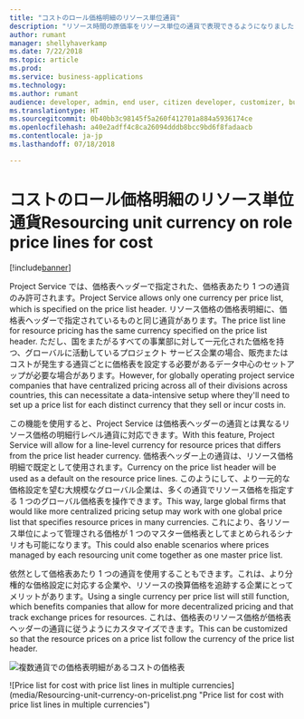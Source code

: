 ```yaml
---
title: "コストのロール価格明細のリソース単位通貨"
description: "リソース時間の原価率をリソース単位の通貨で表現できるようになりました"
author: rumant
manager: shellyhaverkamp
ms.date: 7/22/2018
ms.topic: article
ms.prod: 
ms.service: business-applications
ms.technology: 
ms.author: rumant
audience: developer, admin, end user, citizen developer, customizer, business analyst, IT pro
ms.translationtype: HT
ms.sourcegitcommit: 0b40bb3c98145f5a260f412701a884a5936174ce
ms.openlocfilehash: a40e2adff4c8ca26094dddb8bcc9bd6f8fadaacb
ms.contentlocale: ja-jp
ms.lasthandoff: 07/18/2018

---
```

#  <a name="resourcing-unit-currency-on-role-price-lines-for-cost"></a><span data-ttu-id="04c91-103">コストのロール価格明細のリソース単位通貨</span><span class="sxs-lookup"><span data-stu-id="04c91-103">Resourcing unit currency on role price lines for cost</span></span> 


[!include[banner](../../../../includes/banner.md)]

<span data-ttu-id="04c91-104">Project Service では、価格表ヘッダーで指定された、価格表あたり 1 つの通貨のみ許可されます。</span><span class="sxs-lookup"><span data-stu-id="04c91-104">Project Service allows only one currency per price list, which is specified on the price list header.</span></span> <span data-ttu-id="04c91-105">リソース価格の価格表明細に、価格表ヘッダーで指定されているものと同じ通貨があります。</span><span class="sxs-lookup"><span data-stu-id="04c91-105">The price list line for resource pricing has the same currency specified on the price list header.</span></span> <span data-ttu-id="04c91-106">ただし、国をまたがるすべての事業部に対して一元化された価格を持つ、グローバルに活動しているプロジェクト サービス企業の場合、販売またはコストが発生する通貨ごとに価格表を設定する必要があるデータ中心のセットアップが必要な場合があります。</span><span class="sxs-lookup"><span data-stu-id="04c91-106">However, for globally operating project service companies that have centralized pricing across all of their divisions across countries, this can necessitate a data-intensive setup where they'll need to set up a price list for each distinct currency that they sell or incur costs in.</span></span> 

<span data-ttu-id="04c91-107">この機能を使用すると、Project Service は価格表ヘッダーの通貨とは異なるリソース価格の明細行レベル通貨に対応できます。</span><span class="sxs-lookup"><span data-stu-id="04c91-107">With this feature, Project Service will allow for a line-level currency for resource prices that differs from the price list header currency.</span></span> <span data-ttu-id="04c91-108">価格表ヘッダー上の通貨は、リソース価格明細で既定として使用されます。</span><span class="sxs-lookup"><span data-stu-id="04c91-108">Currency on the price list header will be used as a default on the resource price lines.</span></span> <span data-ttu-id="04c91-109">このようにして、より一元的な価格設定を望む大規模なグローバル企業は、多くの通貨でリソース価格を指定する 1 つのグローバル価格表を操作できます。</span><span class="sxs-lookup"><span data-stu-id="04c91-109">This way, large global firms that would like more centralized pricing setup may work with one global price list that specifies resource prices in many currencies.</span></span> <span data-ttu-id="04c91-110">これにより、各リソース単位によって管理される価格が 1 つのマスター価格表としてまとめられるシナリオも可能になります。</span><span class="sxs-lookup"><span data-stu-id="04c91-110">This could also enable scenarios where prices managed by each resourcing unit come together as one master price list.</span></span>

<span data-ttu-id="04c91-111">依然として価格表あたり 1 つの通貨を使用することもできます。これは、より分権的な価格設定に対応する企業や、リソースの換算価格を追跡する企業にとってメリットがあります。</span><span class="sxs-lookup"><span data-stu-id="04c91-111">Using a single currency per price list will still function, which benefits companies that allow for more decentralized pricing and that track exchange prices for resources.</span></span> <span data-ttu-id="04c91-112">これは、価格表のリソース価格が価格表ヘッダーの通貨に従うようにカスタマイズできます。</span><span class="sxs-lookup"><span data-stu-id="04c91-112">This can be customized so that the resource prices on a price list follow the currency of the price list header.</span></span>

<span data-ttu-id="04c91-113">![複数通貨での価格表明細があるコストの価格表](media/Resourcing-unit-currency-on-pricelist.png "複数通貨での価格表明細があるコストの価格表")
<!-- Picture 2 --></span><span class="sxs-lookup"><span data-stu-id="04c91-113">![Price list for cost with price list lines in multiple currencies](media/Resourcing-unit-currency-on-pricelist.png "Price list for cost with price list lines in multiple currencies")
<!-- Picture 2 --></span></span>

